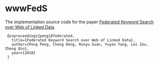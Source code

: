 # wwwFedS

The implementation source code for the paper [Federated Keyword Search over Web of Linked Data](https://link.springer.com/chapter/10.1007/978-3-030-59416-9_37)

```
 @inproceedings{peng18federated,
   title={Federated Keyword Search over Web of Linked Data},
   author={Peng Peng, Cheng Deng, Runyu Guan, Yuyan Yang, Lei Zou, Zheng Qin},
   year={2018}
 }
```
